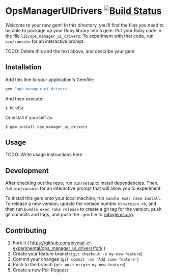 # OpsManagerUIDrivers [![Build Status](https://travis-ci.org/pivotal-cf-experimental/ops_manager_ui_drivers.svg?branch=master)](https://travis-ci.org/pivotal-cf-experimental/ops_manager_ui_drivers)

Welcome to your new gem! In this directory, you'll find the files you need to be able to package up your Ruby library into a gem. Put your Ruby code in the file `lib/ops_manager_ui_drivers`. To experiment with that code, run `bin/console` for an interactive prompt.

TODO: Delete this and the text above, and describe your gem

## Installation

Add this line to your application's Gemfile:

```ruby
gem 'ops_manager_ui_drivers'
```

And then execute:

    $ bundle

Or install it yourself as:

    $ gem install ops_manager_ui_drivers

## Usage

TODO: Write usage instructions here

## Development

After checking out the repo, run `bin/setup` to install dependencies. Then, run `bin/console` for an interactive prompt that will allow you to experiment.

To install this gem onto your local machine, run `bundle exec rake install`. To release a new version, update the version number in `version.rb`, and then run `bundle exec rake release` to create a git tag for the version, push git commits and tags, and push the `.gem` file to [rubygems.org](https://rubygems.org).

## Contributing

1. Fork it ( https://github.com/pivotal-cf-experimental/ops_manager_ui_drivers/fork )
2. Create your feature branch (`git checkout -b my-new-feature`)
3. Commit your changes (`git commit -am 'Add some feature'`)
4. Push to the branch (`git push origin my-new-feature`)
5. Create a new Pull Request
